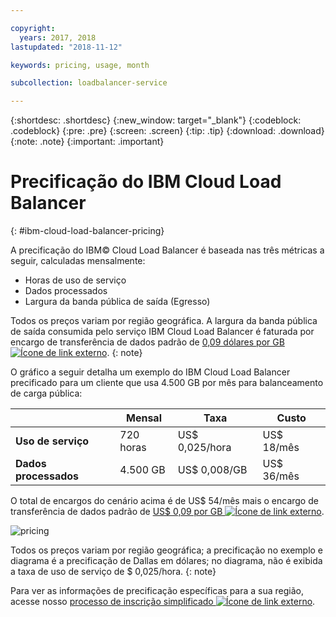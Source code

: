 ```yaml
---

copyright:
  years: 2017, 2018
lastupdated: "2018-11-12"

keywords: pricing, usage, month

subcollection: loadbalancer-service

---
```


{:shortdesc: .shortdesc}
{:new_window: target="_blank"}
{:codeblock: .codeblock}
{:pre: .pre}
{:screen: .screen}
{:tip: .tip}
{:download: .download}
{:note: .note}
{:important: .important}


# Precificação do IBM Cloud Load Balancer
{: #ibm-cloud-load-balancer-pricing}

A precificação do IBM© Cloud Load Balancer é baseada nas três métricas a seguir, calculadas mensalmente:

* Horas de uso de serviço
* Dados processados
* Largura da banda pública de saída (Egresso)

Todos os preços variam por região geográfica. A largura da banda pública de saída consumida
pelo serviço IBM Cloud Load Balancer é faturada por encargo de transferência de dados padrão de
[0,09 dólares por GB ![Ícone de link externo](../../icons/launch-glyph.svg "Ícone de link externo")](https://www.ibm.com/cloud/bandwidth).
{: note}

O gráfico a seguir detalha um exemplo do IBM Cloud Load Balancer precificado para um cliente que usa 4.500 GB por mês para balanceamento de carga pública:

| | Mensal | Taxa | Custo |
| ------------- | ------------- | ------------- | ------------- |
| **Uso de serviço** | 720 horas | US$ 0,025/hora | US$ 18/mês |
| **Dados processados** | 4.500 GB | US$ 0,008/GB | US$ 36/mês |

O total de encargos do cenário acima é de US$ 54/mês mais o encargo de transferência de dados padrão de [US$ 0,09 por GB ![Ícone de link externo](../../icons/launch-glyph.svg "Ícone de link externo")](https://www.ibm.com/cloud/bandwidth).

![pricing](./images/pricing.png)


Todos os preços variam por região geográfica; a precificação no exemplo e diagrama é a precificação de Dallas em dólares; no diagrama, não é exibida a taxa de uso de serviço de $ 0,025/hora.
{: note}

Para ver as informações de precificação específicas para a sua região, acesse nosso [processo de inscrição simplificado ![Ícone de link externo](../../icons/launch-glyph.svg "Ícone de link externo")](https://console.bluemix.net/catalog/infrastructure/load-balancer-group).
